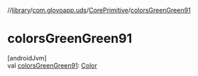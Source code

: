 //[library](../../../index.md)/[com.glovoapp.uds](../index.md)/[CorePrimitive](index.md)/[colorsGreenGreen91](colors-green-green91.md)

# colorsGreenGreen91

[androidJvm]\
val [colorsGreenGreen91](colors-green-green91.md): [Color](https://developer.android.com/reference/kotlin/androidx/compose/ui/graphics/Color.html)
